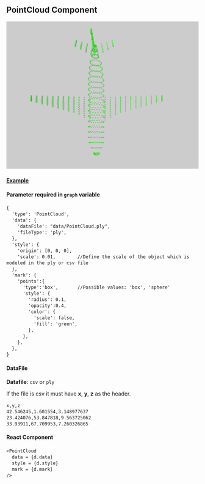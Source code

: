 ## PointCloud Component

![PointCloud](../imgs/PointCloud.png)

#### [Example](../examples/PointCloud.js)

#### Parameter required in `graph` variable
```
{
  'type': 'PointCloud',
  'data': {
    'dataFile': "data/PointCloud.ply",
    'fileType': 'ply',
  },
  'style': {
    'origin': [0, 0, 0],
    'scale': 0.01,        //Define the scale of the object which is modeled in the ply or csv file
  },
  'mark': {
    'points':{
      'type':'box',       //Possible values: 'box', 'sphere'
      'style': {
        'radius': 0.1,
        'opacity':0.4,
        'color': {
          'scale': false,
          'fill': 'green',
        },
      },
    },
  },
}
 ```

#### DataFile

**Datafile**: `csv` or `ply`

If the file is csv it must have **x**, **y**, **z** as the header.

```
x,y,z
42.546245,1.601554,3.148977637
23.424076,53.847818,9.563725062
33.93911,67.709953,7.260326865
```


#### React Component
```
<PointCloud 
  data = {d.data}
  style = {d.style}
  mark = {d.mark}
/>
```
